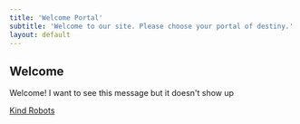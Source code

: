 ```yaml
---
title: 'Welcome Portal'
subtitle: 'Welcome to our site. Please choose your portal of destiny.'
layout: default
---
```


## Welcome

Welcome! I want to see this message but it doesn't show up

[Kind Robots](/kindrobots)
